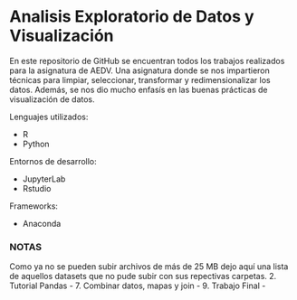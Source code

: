 # Analisis Exploratorio de Datos y Visualización
En este repositorio de GitHub se encuentran todos los trabajos realizados para la asignatura de AEDV. Una asignatura donde se nos impartieron técnicas para limpiar, seleccionar, transformar y redimensionalizar los datos. Además, se nos dio mucho enfasís en las buenas prácticas de visualización de datos.

Lenguajes utilizados:
- R
- Python

Entornos de desarrollo:
- JupyterLab
- Rstudio

Frameworks:
- Anaconda

### NOTAS
Como ya no se pueden subir archivos de más de 25 MB dejo aquí una lista de aquellos datasets que no pude subir con sus repectivas carpetas.
2. Tutorial Pandas -
7. Combinar datos, mapas y join -
9. Trabajo Final -

